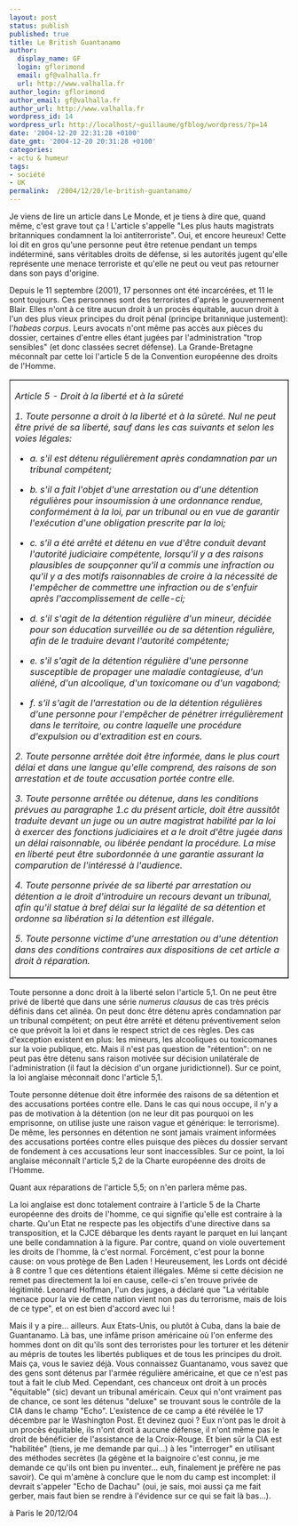 ```yaml
---
layout: post
status: publish
published: true
title: Le British Guantanamo
author:
  display_name: GF
  login: gflorimond
  email: gf@valhalla.fr
  url: http://www.valhalla.fr
author_login: gflorimond
author_email: gf@valhalla.fr
author_url: http://www.valhalla.fr
wordpress_id: 14
wordpress_url: http://localhost/~guillaume/gfblog/wordpress/?p=14
date: '2004-12-20 22:31:28 +0100'
date_gmt: '2004-12-20 20:31:28 +0100'
categories:
- actu & humeur
tags:
- société
- UK
permalink:  /2004/12/20/le-british-guantanamo/
---
```

<p>Je viens de lire un article dans Le Monde, et je tiens &agrave; dire que, quand m&ecirc;me, c'est grave tout &ccedil;a ! L'article s'appelle &quot;Les plus hauts magistrats britanniques condamnent la loi antiterroriste&quot;. Oui, et encore heureux! Cette loi dit en gros qu'une personne peut &ecirc;tre retenue pendant un temps ind&eacute;termin&eacute;, sans v&eacute;ritables droits de d&eacute;fense, si les autorit&eacute;s jugent qu'elle repr&eacute;sente une menace terroriste et qu'elle ne peut ou veut pas retourner dans son pays d'origine.</p>
<p>Depuis le 11 septembre (2001), 17 personnes ont &eacute;t&eacute; incarc&eacute;r&eacute;es, et 11 le sont toujours. Ces personnes sont des terroristes d'apr&egrave;s le gouvernement Blair. Elles n'ont &agrave; ce titre aucun droit &agrave; un proc&egrave;s &eacute;quitable, aucun droit &agrave; l'un des plus vieux principes du droit p&eacute;nal (principe britannique justement): l'<i>habeas corpus</i>. Leurs avocats n'ont m&ecirc;me pas acc&egrave;s aux pi&egrave;ces du dossier, certaines d'entre elles &eacute;tant jug&eacute;es par l'administration &quot;trop sensibles&quot; (et donc class&eacute;es secret d&eacute;fense). La Grande-Bretagne m&eacute;conna&icirc;t par cette loi l'article 5 de la Convention europ&eacute;enne des droits de l'Homme.</p>
<table align="center" width="80%" border="1" cellspacing="0" cellpadding="0">
<tr>
<td>
<p><i>Article 5 - Droit &agrave; la libert&eacute; et &agrave; la s&ucirc;ret&eacute;</i></p>
<p><i>1. Toute personne a droit &agrave; la libert&eacute; et &agrave; la s&ucirc;ret&eacute;. Nul ne peut &ecirc;tre priv&eacute; de sa libert&eacute;, sauf dans les cas suivants et selon les voies l&eacute;gales:<br />
												</i></p>
<ul>
<li /><i>a. s'il est d&eacute;tenu r&eacute;guli&egrave;rement apr&egrave;s condamnation par un tribunal comp&eacute;tent;<br />
													</i></p>
<li /><i>b. s'il a fait l'objet d'une arrestation ou d'une d&eacute;tention r&eacute;guli&egrave;res pour insoumission &agrave; une ordonnance rendue, conform&eacute;ment &agrave; la loi, par un tribunal ou en vue de garantir l'ex&eacute;cution d'une obligation prescrite par la loi;<br />
													</i></p>
<li /><i>c. s'il a &eacute;t&eacute; arr&ecirc;t&eacute; et d&eacute;tenu en vue d'&ecirc;tre conduit devant l'autorit&eacute; judiciaire comp&eacute;tente, lorsqu'il y a des raisons plausibles de soup&ccedil;onner qu'il a commis une infraction ou qu'il y a des motifs raisonnables de croire &agrave; la n&eacute;cessit&eacute; de l'emp&ecirc;cher de commettre une infraction ou de s'enfuir apr&egrave;s l'accomplissement de celle-ci;<br />
													</i></p>
<li /><i>d. s'il s'agit de la d&eacute;tention r&eacute;guli&egrave;re d'un mineur, d&eacute;cid&eacute;e pour son &eacute;ducation surveill&eacute;e ou de sa d&eacute;tention r&eacute;guli&egrave;re, afin de le traduire devant l'autorit&eacute; comp&eacute;tente;<br />
													</i></p>
<li /><i>e. s'il s'agit de la d&eacute;tention r&eacute;guli&egrave;re d'une personne susceptible de propager une maladie contagieuse, d'un ali&eacute;n&eacute;, d'un alcoolique, d'un toxicomane ou d'un vagabond;<br />
													</i></p>
<li /><i>f. s'il s'agit de l'arrestation ou de la d&eacute;tention r&eacute;guli&egrave;res d'une personne pour l'emp&ecirc;cher de p&eacute;n&eacute;trer irr&eacute;guli&egrave;rement dans le territoire, ou contre laquelle une proc&eacute;dure d'expulsion ou d'extradition est en cours.<br />
													</i>
										</ul>
<p><i>2. Toute personne arr&ecirc;t&eacute;e doit &ecirc;tre inform&eacute;e, dans le plus court d&eacute;lai et dans une langue qu'elle comprend, des raisons de son arrestation et de toute accusation port&eacute;e contre elle.<br />
												</i></p>
<p><i>3. Toute personne arr&ecirc;t&eacute;e ou d&eacute;tenue, dans les conditions pr&eacute;vues au paragraphe 1.c du pr&eacute;sent article, doit &ecirc;tre aussit&ocirc;t traduite devant un juge ou un autre magistrat habilit&eacute; par la loi &agrave; exercer des fonctions judiciaires et a le droit d'&ecirc;tre jug&eacute;e dans un d&eacute;lai raisonnable, ou lib&eacute;r&eacute;e pendant la proc&eacute;dure. La mise en libert&eacute; peut &ecirc;tre subordonn&eacute;e &agrave; une garantie assurant la comparution de l'int&eacute;ress&eacute; &agrave; l'audience.<br />
												</i></p>
<p><i>4. Toute personne priv&eacute;e de sa libert&eacute; par arrestation ou d&eacute;tention a le droit d'introduire un recours devant un tribunal, afin qu'il statue &agrave; bref d&eacute;lai sur la l&eacute;galit&eacute; de sa d&eacute;tention et ordonne sa lib&eacute;ration si la d&eacute;tention est ill&eacute;gale.<br />
												</i></p>
<p><i>5. Toute personne victime d'une arrestation ou d'une d&eacute;tention dans des conditions contraires aux dispositions de cet article a droit &agrave; r&eacute;paration.</i></p>
</td>
</tr>
</table>
<p>Toute personne a donc droit &agrave; la libert&eacute; selon l'article 5,1. On ne peut &ecirc;tre priv&eacute; de libert&eacute; que dans une s&eacute;rie <i>numerus  clausus </i>de cas tr&egrave;s pr&eacute;cis d&eacute;finis dans cet alin&eacute;a. On peut donc &ecirc;tre d&eacute;tenu apr&egrave;s condamnation par un tribunal comp&eacute;tent; on peut &ecirc;tre arr&ecirc;t&eacute; et d&eacute;tenu pr&eacute;ventivement selon ce que pr&eacute;voit la loi et dans le respect strict de ces r&egrave;gles. Des cas d'exception existent en plus: les mineurs, les alcooliques ou toxicomanes sur la voie publique, etc. Mais il n'est pas question de &quot;r&eacute;tention&quot;: on ne peut pas &ecirc;tre d&eacute;tenu sans raison motiv&eacute;e sur d&eacute;cision unilat&eacute;rale de l'administration (il faut la d&eacute;cision d'un organe juridictionnel). Sur ce point, la loi anglaise m&eacute;connait donc l'article 5,1.</p>
<p>Toute personne d&eacute;tenue doit &ecirc;tre inform&eacute;e des raisons de sa d&eacute;tention et des accusations port&eacute;es contre elle. Dans le cas qui nous occupe, il n'y a pas de motivation &agrave; la d&eacute;tention (on ne leur dit pas pourquoi on les emprisonne, on utilise juste une raison vague et g&eacute;n&eacute;rique: le terrorisme). De m&ecirc;me, les personnes en d&eacute;tention ne sont jamais vraiment inform&eacute;es des accusations port&eacute;es contre elles puisque des pi&egrave;ces du dossier servant de fondement &agrave; ces accusations leur sont inaccessibles. Sur ce point, la loi anglaise m&eacute;conna&icirc;t l'article 5,2 de la Charte europ&eacute;enne des droits de l'Homme.</p>
<p>Quant aux r&eacute;parations de l'article 5,5; on n'en parlera m&ecirc;me pas.</p>
<p>La loi anglaise est donc totalement contraire &agrave; l'article 5 de la Charte europ&eacute;enne des droits de l'homme, ce qui signifie qu'elle est contraire &agrave; la charte. Qu'un Etat ne respecte pas les objectifs d'une directive dans sa transposition, et la CJCE d&eacute;barque les dents rayant le parquet en lui lan&ccedil;ant une belle condamnation &agrave; la figure. Par contre, quand on viole ouvertement les droits de l'homme, l&agrave; c'est normal. Forc&eacute;ment, c'est pour la bonne cause: on vous prot&egrave;ge de Ben Laden ! Heureusement, les Lords ont d&eacute;cid&eacute; &agrave; 8 contre 1 que ces d&eacute;tentions &eacute;taient ill&eacute;gales. M&ecirc;me si cette d&eacute;cision ne remet pas directement la loi en cause, celle-ci s'en trouve priv&eacute;e de l&eacute;gitimit&eacute;. Leonard Hoffman, l'un des juges, a d&eacute;clar&eacute; que &quot;La v&eacute;ritable menace pour la vie de cette nation vient non pas du terrorisme, mais de lois de ce type&quot;, et on est bien d'accord avec lui !</p>
<p>Mais il y a pire... ailleurs. Aux Etats-Unis, ou plut&ocirc;t &agrave; Cuba, dans la baie de Guantanamo. L&agrave; bas, une inf&acirc;me prison am&eacute;ricaine o&ugrave; l'on enferme des hommes dont on dit qu'ils sont des terroristes pour les torturer et les d&eacute;tenir au m&eacute;pris de toutes les libert&eacute;s publiques et de tous les principes du droit. Mais &ccedil;a, vous le saviez d&eacute;j&agrave;. Vous connaissez Guantanamo, vous savez que des gens sont d&eacute;tenus par l'arm&eacute;e r&eacute;guli&egrave;re am&eacute;ricaine, et que ce n'est pas tout &agrave; fait le club Med. Cependant, ces chanceux ont droit &agrave; un proc&egrave;s &quot;&eacute;quitable&quot; (sic) devant un tribunal am&eacute;ricain. Ceux qui n'ont vraiment pas de chance, ce sont les d&eacute;tenus &quot;deluxe&quot; se trouvant sous le contr&ocirc;le de la CIA dans le champ &quot;Echo&quot;. L'existence de ce camp a &eacute;t&eacute; r&eacute;v&eacute;l&eacute;e le 17 d&eacute;cembre par le Washington Post. Et devinez quoi ? Eux n'ont pas le droit &agrave; un proc&egrave;s &eacute;quitable, ils n'ont droit &agrave; aucune d&eacute;fense, il n'ont m&ecirc;me pas le droit de b&eacute;n&eacute;ficier de l'assistance de la Croix-Rouge. Et bien s&ucirc;r la CIA est &quot;habilit&eacute;e&quot; (tiens, je me demande par qui...) &agrave; les &quot;interroger&quot; en utilisant des m&eacute;thodes secr&egrave;tes (la g&eacute;g&egrave;ne et la baignoire c'est connu, je me demande ce qu'ils ont bien pu inventer... euh, finalement je pr&eacute;f&egrave;re ne pas savoir). Ce qui m'am&egrave;ne &agrave; conclure que le nom du camp est incomplet: il devrait s'appeler &quot;Echo de Dachau&quot; (oui, je sais, moi aussi &ccedil;a me fait gerber, mais faut bien se rendre &agrave; l'&eacute;vidence sur ce qui se fait l&agrave; bas...).</p>
<p>
&agrave; Paris le 20/12/04</p>

